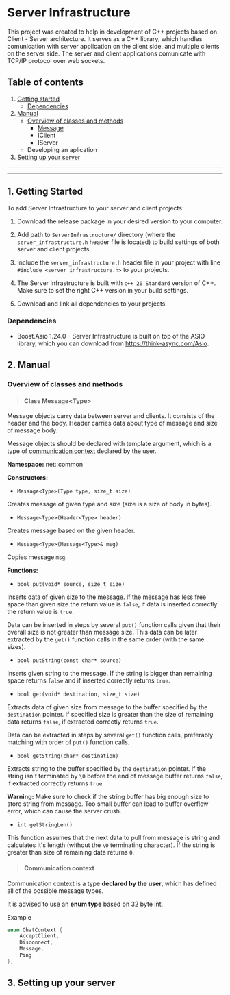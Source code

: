 # Server Infrastructure

This project was created to help in development of C++ projects based on Client - Server architecture. It serves as a C++ library, which handles comunication with server application on the client side, and multiple clients on the server side. The server and client applications comunicate with TCP/IP protocol over web sockets.

## Table of contents

1. [Getting started](#1-getting-started)
    * [Dependencies](#dependencies)
1. [Manual](#2-manual)
    * [Overview of classes and methods](#overview-of-classes-and-methods)
        * [Message](#class-messagetype)
        * IClient
        * IServer
    * Developing an aplication
1. [Setting up your server](#3-setting-up-your-server)

---
---

## 1. Getting Started

To add Server Infrastructure to your server and client projects:
1. Download the release package in your desired version to your computer. 
2. Add path to `ServerInfrastructure/` directory (where the `server_infrastructure.h` header file is located) to build settings of both server and client projects.
3. Include the `server_infrastructure.h` header file in your project with line `#include <server_infrastructure.h>` to your projects.

4. The Server Infrastructure is built with `c++ 20 Standard` version of C++. Make sure to set the right C++ version in your build settings.

5. Download and link all dependencies to your projects.

### Dependencies

* Boost.Asio 1.24.0 - Server Infrastructure is built on top of the ASIO library, which you can download from https://think-async.com/Asio.

## 2. Manual

### Overview of classes and methods

> #### Class **Message\<Type\>**

Message objects carry data between server and clients. It consists of the header and the body. Header carries data about type of message and size of message body. 

Message objects should be declared with template argument, which is a type of [communication context](#communication-context) declared by the user.

**Namespace:** net::common

**Constructors:**

* `Message<Type>(Type type, size_t size)`

Creates message of given type and size (size is a size of body in bytes).

* `Message<Type>(Header<Type> header)`

Creates message based on the given header.

* `Message<Type>(Message<Type>& msg)`

Copies message `msg`.

**Functions:**

* `bool put(void* source, size_t size)`

Inserts data of given size to the message. If the message has less free space than given size the return value is `false`, if data is inserted correctly the return value is `true`.

Data can be inserted in steps by several `put()` function calls given that their overall size is not greater than message size. This data can be later extracted by the `get()` function calls in the same order (with the same sizes).

* `bool putString(const char* source)`

Inserts given string to the message. If the string is bigger than remaining space returns `false` and if inserted correctly returns `true`.

* `bool get(void* destination, size_t size)`

Extracts data of given size from message to the buffer specified by the `destination` pointer. If specified size is greater than the size of remaining data returns `false`, if extracted correctly returns `true`.

Data can be extracted in steps by several `get()` function calls, preferably matching with order of `put()` function calls.

* `bool getString(char* destination)`

Extracts string to the buffer specified by the `destination` pointer. If the string isn't terminated by `\0` before the end of message buffer returns `false`, if extracted correctly returns `true`.

**Warning:** Make sure to check if the string buffer has big enough size to store string from message. Too small buffer can lead to buffer overflow error, which can cause the server crush.

* `int getStringLen()`

This function assumes that the next data to pull from message is string and calculates it's length (without the `\0` terminating character). If the string is greater than size of remaining data returns `0`.


> #### Communication context

Communication context is a type **declared by the user**, which has defined all of the possible message types.

It is advised to use an **enum type** based on 32 byte int.

Example
```c++
enum ChatContext {
	AcceptClient,
	Disconnect,
	Message,
    Ping
};
```

## 3. Setting up your server